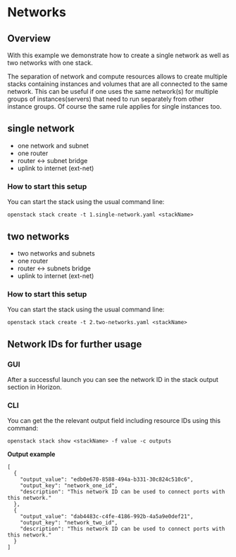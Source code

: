 # Networks

## Overview

With this example we demonstrate how to create a single network as well as two networks with one stack.

The separation of network and compute resources allows to create multiple stacks containing instances and 
volumes that are all connected to the same network. This can be useful if one uses the same network(s) 
for multiple groups of instances(servers) that need to run separately from other instance groups. 
Of course the same rule applies for single instances too.

## single network

- one network and subnet
- one router
- router <-> subnet bridge
- uplink to internet (ext-net)

### How to start this setup

You can start the stack using the usual command line:

```
openstack stack create -t 1.single-network.yaml <stackName>
```

## two networks

- two networks and subnets
- one router
- router <-> subnets bridge
- uplink to internet (ext-net)

### How to start this setup

You can start the stack using the usual command line:

```
openstack stack create -t 2.two-networks.yaml <stackName>
```

## Network IDs for further usage

### GUI
After a successful launch you can see the network ID in the stack output section in Horizon.

### CLI
You can get the the relevant output field including resource IDs using this command:
```
openstack stack show <stackName> -f value -c outputs
```
**Output example**  
```
[
  {
    "output_value": "edb0e670-8588-494a-b331-30c824c510c6",
    "output_key": "network_one_id",
    "description": "This network ID can be used to connect ports with this network."
  },
  {
    "output_value": "dab4483c-c4fe-4186-992b-4a5a9e0def21",
    "output_key": "network_two_id",
    "description": "This network ID can be used to connect ports with this network."
  }
]
 ```